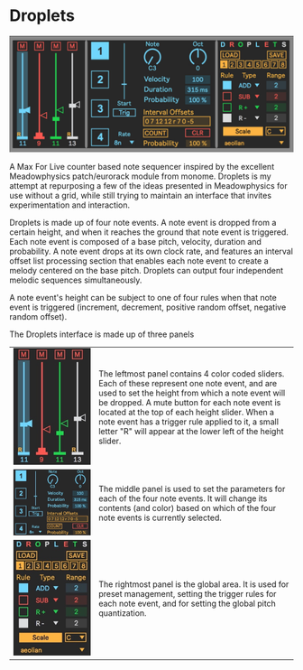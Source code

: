 # Droplets

![Droplets Image](img/Droplets.jpg)

A Max For Live counter based note sequencer inspired by the excellent Meadowphysics patch/eurorack module from monome. Droplets is my attempt at repurposing a few of the ideas presented in Meadowphysics for use without a grid, while still trying to maintain an interface that invites experimentation and interaction.

Droplets is made up of four note events. A note event is dropped from a certain height, and when it reaches the ground that note event is triggered. Each note event is composed of a base pitch, velocity, duration and probability. A note event drops at its own clock rate, and features an interval offset list processing section that enables each note event to create a melody centered on the base pitch. Droplets can output four independent melodic sequences simultaneously. 

A note event's height can be subject to one of four rules when that note event is triggered (increment, decrement, positive random offset, negative random offset).

The Droplets interface is made up of three panels

<table>
  <tr><td width = "30%"><img src = "img/left.jpg"></td><td>The leftmost panel contains 4 color coded sliders. Each of these represent one note event, and are used to set the height from which a note event will be dropped. A mute button for each note event is located at the top of each height slider. When a note event has a trigger rule applied to it, a small letter "R" will appear at the lower left of the height slider.</td></tr>
  <tr><td width = "30%"><img src = "img/middle.jpg"></td><td>The middle panel is used to set the parameters for each of the four note events. It will change its contents (and color) based on which of the four note events is currently selected.</td></tr>
  <tr><td width = "30%"><img src = "img/right.jpg"></td><td>The rightmost panel is the global area. It is used for preset management, setting the trigger rules for each note event, and for setting the global pitch quantization.</td></tr>

</table>  
